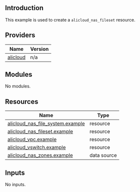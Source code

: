 ## Introduction

This example is used to create a `alicloud_nas_fileset` resource.

<!-- BEGIN_TF_DOCS -->
## Providers

| Name | Version |
|------|---------|
| <a name="provider_alicloud"></a> [alicloud](#provider\_alicloud) | n/a |

## Modules

No modules.

## Resources

| Name | Type |
|------|------|
| [alicloud_nas_file_system.example](https://registry.terraform.io/providers/aliyun/alicloud/latest/docs/resources/nas_file_system) | resource |
| [alicloud_nas_fileset.example](https://registry.terraform.io/providers/aliyun/alicloud/latest/docs/resources/nas_fileset) | resource |
| [alicloud_vpc.example](https://registry.terraform.io/providers/aliyun/alicloud/latest/docs/resources/vpc) | resource |
| [alicloud_vswitch.example](https://registry.terraform.io/providers/aliyun/alicloud/latest/docs/resources/vswitch) | resource |
| [alicloud_nas_zones.example](https://registry.terraform.io/providers/aliyun/alicloud/latest/docs/data-sources/nas_zones) | data source |

## Inputs

No inputs.
<!-- END_TF_DOCS -->    